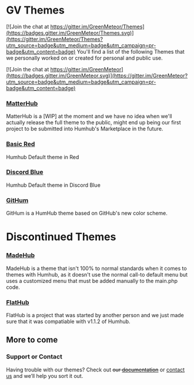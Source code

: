 # GV Themes

[![Join the chat at https://gitter.im/GreenMeteor/Themes](https://badges.gitter.im/GreenMeteor/Themes.svg)](https://gitter.im/GreenMeteor/Themes?utm_source=badge&utm_medium=badge&utm_campaign=pr-badge&utm_content=badge)
You'll find a list of the following Themes that we personally worked on or created for personal and public use.

[![Join the chat at https://gitter.im/GreenMeteor](https://badges.gitter.im/GreenMeteor.svg)](https://gitter.im/GreenMeteor?utm_source=badge&utm_medium=badge&utm_campaign=pr-badge&utm_content=badge)

### [MatterHub](https://github.com/GreenMeteor/humhub-themes-MatterHub)
MatterHub is a [WIP] at the moment and we have no idea when we'll actually release the full theme to the public, might end up being our first project to be submitted into Humhub's Marketplace in the future.

### [Basic Red](https://github.com/GreenMeteor/basicred-humhub-theme)
Humhub Default theme in Red

### [Discord Blue](https://github.com/GreenMeteor/humhub-discordblue-theme)
Humhub Default theme in Discord Blue

### [GitHum](https://github.com/GreenMeteor/humhub-githum-theme)
GitHum is a HumHub theme based on GitHub's new color scheme.

# Discontinued Themes

### [MadeHub](https://github.com/GreenMeteor/humhub-themes-MadeHub)
MadeHub is a theme that isn't 100% to normal standards when it comes to themes with Humhub, as it doesn't use the normal call-to default menu but uses a customized menu that must be added manually to the main.php code.

### [FlatHub](https://github.com/GreenMeteor/humhub-themes-flathub)
FlatHub is a project that was started by another person and we just made sure that it was compatiable with v1.1.2 of Humhub.

## __More to come__

### Support or Contact
Having trouble with our themes? Check out ~~our [documentation]()~~ or [contact us](mailto:tsuharusarah@gmail.com) and we’ll help you sort it out.
